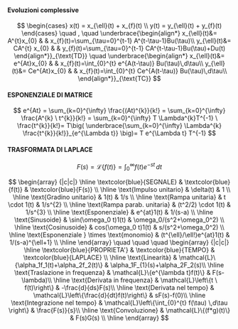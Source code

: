 
#### Evoluzioni complessive
$$
\begin{cases}
x(t) = x_{\ell}(t) + x_{f}(t)  \\
y(t) = y_{\ell}(t) + y_{f}(t)
\end{cases}
 \quad , \quad
\underbrace{\begin{align*}
x_{\ell}(t)&= A^{t}x_{0} & & x_{f}(t)=\sum_{\tau=0}^{t-1} A^{t-\tau-1}Bu(\tau)\\
y_{\ell}(t)&= CA^{t} x_{0} & & y_{f}(t)=\sum_{\tau=0}^{t-1} CA^{t-\tau-1}Bu(\tau)+Du(t)
\end{align*}}_{\text{TD}}
\quad
\underbrace{\begin{align*}
x_{\ell}(t)&= e^{At}x_{0} & & x_{f}(t)=\int_{0}^{t} e^{A(t-\tau)}  Bu(\tau)\,d\tau\\
y_{\ell}(t)&= Ce^{At}x_{0} & & x_{f}(t)=\int_{0}^{t} Ce^{A(t-\tau)}  Bu(\tau)\,d\tau\\
\end{align*}}_{\text{TC}}
$$

#### ESPONENZIALE DI MATRICE
$$
e^{At} = \sum_{k=0}^{\infty} \frac{(At)^{k}}{k!} = \sum_{k=0}^{\infty} \frac{A^{k} \ t^{k}}{k!} = \sum_{k=0}^{\infty} T \Lambda^{k}T^{-1} \ \frac{t^{k}}{k!}= T\big( \underbrace{\sum_{k=0}^{\infty} \Lambda^{k} \frac{t^{k}}{k!}}_{e^{\Lambda t}}  \big)= T e^{\Lambda t} T^{-1}
$$
#### TRASFORMATA DI LAPLACE
$$
F(s) = \mathcal{L} \{ f(t)\} = \int_{0}^{\infty} f(t) e^{-st} \,dt
$$

$$
\begin{array} {|c|c|}
\hline \textcolor{blue}{SEGNALE}  & \textcolor{blue}{f(t)} & \textcolor{blue}{F(s)}  \\ 
\hline \text{Impulso unitario} & \delta(t) & 1 \\
\hline \text{Gradino unitario} & 1(t) & 1/s \\
\hline \text{Rampa unitaria} & t \cdot 1(t) & 1/s^{2} \\
\hline \text{Rampa parab. unitaria} & (t^2/2) \cdot 1(t) & 1/s^{3} \\
\hline \text{Esponenziale} & e^{at}1(t) & 1/(s-a) \\
\hline \text{Sinusoide} & \sin(\omega_0 t)1(t) & \omega_0/(s^2+\omega_0^2) \\
\hline \text{Cosinusoide} & cos(\omega_0 t)1(t) & s/(s^2+\omega_0^2) \\
\hline \text{Esponenziale } \times \text{monomio} & (t^{\ell}/\ell!)e^{at}1(t) & 1/(s-a)^{\ell+1} \\ \hline
\end{array} 
 \quad \quad \quad
 \begin{array} {|c|c|}
\hline \textcolor{blue}{PROPRIETA'}  & \textcolor{blue}{TEMPO} & \textcolor{blue}{LAPLACE}  \\ 
\hline \text{Linearità} & \mathcal{L}\{\alpha_1f_1(t)+\alpha_2f_2(t)\} & \alpha_1F_{1}(s)+\alpha_2F_2(s)\\
\hline \text{Traslazione in frequenza} & \mathcal{L}\{e^{\lambda t}f(t)\} & F(s-\lambda)\\
\hline \text{Derivata in frequenza} & \mathcal{L}\left\{t \ f(t)\right\} & -\frac{d}{ds}F(s)\\
\hline \text{Derivata nel tempo} & \mathcal{L}\left\{\frac{d}{dt}f(t)\right\} & sF(s)-f(0)\\
\hline \text{Integrazione nel tempo} & \mathcal{L}\left\{\int_{0}^{t} f(\tau) \,d\tau \right\} & \frac{F(s)}{s}\\
\hline \text{Convoluzione} & \mathcal{L}\{(f*g)(t)\} & F(s)G(s) \\ \hline
\end{array} 
$$

